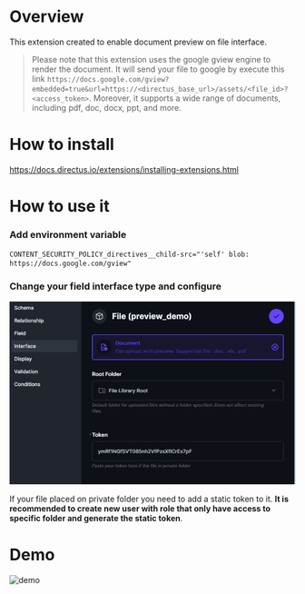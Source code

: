 # Overview

This extension created to enable document preview on file interface.

> Please note that this extension uses the google gview engine to render the document. It will send your file to google by execute this link `https://docs.google.com/gview?embedded=true&url=https://<directus_base_url>/assets/<file_id>?<access_token>`. Moreover, it supports a wide range of documents, including pdf, doc, docx, ppt, and more.

# How to install

https://docs.directus.io/extensions/installing-extensions.html

# How to use it

### Add environment variable

```
CONTENT_SECURITY_POLICY_directives__child-src="'self' blob: https://docs.google.com/gview"
```

### Change your field interface type and configure

![document-interface](./screenshot/document_interface.png)

If your file placed on private folder you need to add a static token to it. **It is recommended to create new user with role that only have access to specific folder and generate the static token**.

# Demo

![demo](./screenshots/document_preview_demo_short.gif)
